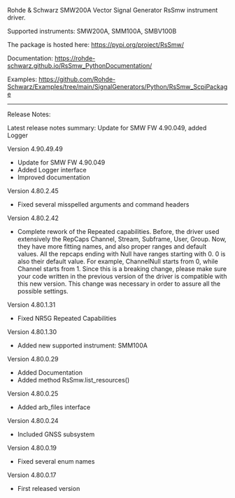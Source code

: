Rohde & Schwarz SMW200A Vector Signal Generator RsSmw instrument driver.

Supported instruments: SMW200A, SMM100A, SMBV100B

The package is hosted here: https://pypi.org/project/RsSmw/

Documentation: https://rohde-schwarz.github.io/RsSmw_PythonDocumentation/

Examples: https://github.com/Rohde-Schwarz/Examples/tree/main/SignalGenerators/Python/RsSmw_ScpiPackage

----------------------------------------------------------------------------------

Release Notes:

Latest release notes summary: Update for SMW FW 4.90.049, added Logger

Version 4.90.49.49

- Update for SMW FW 4.90.049
- Added Logger interface
- Improved documentation

Version 4.80.2.45

- Fixed several misspelled arguments and command headers

Version 4.80.2.42

- Complete rework of the Repeated capabilities. Before, the driver used extensively the RepCaps Channel, Stream, Subframe, User, Group. Now, they have more fitting names, and also proper ranges and default values.
All the repcaps ending with Null have ranges starting with 0. 0 is also their default value.
For example, ChannelNull starts from 0, while Channel starts from 1. Since this is a breaking change, please make sure your code written in the previous version of the driver is compatible with this new version.
This change was necessary in order to assure all the possible settings.

Version 4.80.1.31

- Fixed NR5G Repeated Capabilities

Version 4.80.1.30

- Added new supported instrument: SMM100A

Version 4.80.0.29

- Added Documentation
- Added method RsSmw.list_resources()

Version 4.80.0.25

- Added arb_files interface

Version 4.80.0.24

- Included GNSS subsystem

Version 4.80.0.19

- Fixed several enum names

Version 4.80.0.17

- First released version